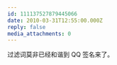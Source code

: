 ```yaml
---
id: 111137527879445066
date: 2010-03-31T12:55:00.000Z
reply: false
media_attachments: 0
---
```


过滤词莫非已经和谐到 QQ 签名来了。 ​​​​

